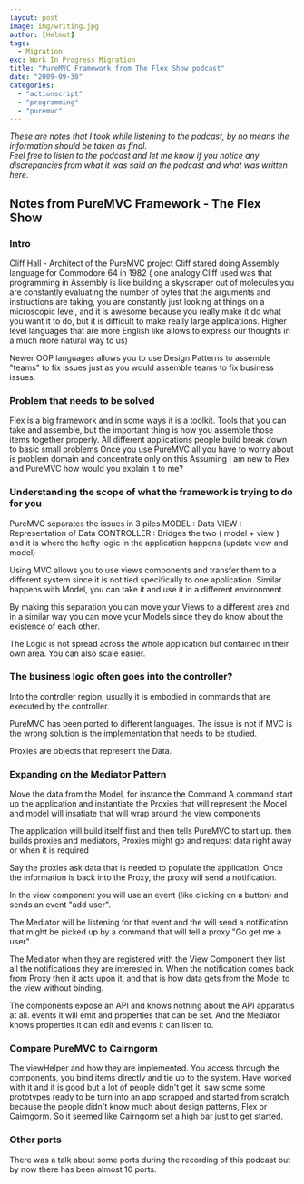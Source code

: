```yaml
---
layout: post
image: img/writing.jpg
author: [Helmut]
tags:
  - Migration
exc: Work In Progress Migration
title: "PureMVC Framework from The Flex Show podcast"
date: "2009-09-30"
categories: 
  - "actionscript"
  - "programming"
  - "puremvc"
---
```


_These are notes that I took while listening to the podcast, by no means the information should be taken as final.  
Feel free to listen to the podcast and let me know if you notice any discrepancies from what it was said on the podcast and what was written here._

## Notes from PureMVC Framework - The Flex Show

### Intro

Cliff Hall - Architect of the PureMVC project Cliff stared doing Assembly language for Commodore 64 in 1982 ( one analogy Cliff used was that programming in Assembly is like building a skyscraper out of molecules you are constantly evaluating the number of bytes that the arguments and instructions are taking, you are constantly just looking at things on a microscopic level, and it is awesome because you really make it do what you want it to do, but it is difficult to make really large applications. Higher level languages that are more English like allows to express our thoughts in a much more natural way to us)

Newer OOP languages allows you to use Design Patterns to assemble "teams" to fix issues just as you would assemble teams to fix business issues.

### Problem that needs to be solved

Flex is a big framework and in some ways it is a toolkit. Tools that you can take and assemble, but the important thing is how you assemble those items together properly. All different applications people build break down to basic small problems Once you use PureMVC all you have to worry about is problem domain and concentrate only on this Assuming I am new to Flex and PureMVC how would you explain it to me?

### Understanding the scope of what the framework is trying to do for you

PureMVC separates the issues in 3 piles MODEL : Data VIEW : Representation of Data CONTROLLER : Bridges the two ( model + view ) and it is where the hefty logic in the application happens (update view and model)

Using MVC allows you to use views components and transfer them to a different system since it is not tied specifically to one application. Similar happens with Model, you can take it and use it in a different environment.

By making this separation you can move your Views to a different area and in a similar way you can move your Models since they do know about the existence of each other.

The Logic is not spread across the whole application but contained in their own area. You can also scale easier.

### The business logic often goes into the controller?

Into the controller region, usually it is embodied in commands that are executed by the controller.

PureMVC has been ported to different languages. The issue is not if MVC is the wrong solution is the implementation that needs to be studied.

Proxies are objects that represent the Data.

### Expanding on the Mediator Pattern

Move the data from the Model, for instance the Command A command start up the application and instantiate the Proxies that will represent the Model and model will insatiate that will wrap around the view components

The application will build itself first and then tells PureMVC to start up. then builds proxies and mediators, Proxies might go and request data right away or when it is required

Say the proxies ask data that is needed to populate the application. Once the information is back into the Proxy, the proxy will send a notification.

In the view component you will use an event (like clicking on a button) and sends an event "add user".

The Mediator will be listening for that event and the will send a notification that might be picked up by a command that will tell a proxy "Go get me a user".

The Mediator when they are registered with the View Component they list all the notifications they are interested in. When the notification comes back from Proxy then it acts upon it, and that is how data gets from the Model to the view without binding.

The components expose an API and knows nothing about the API apparatus at all. events it will emit and properties that can be set. And the Mediator knows properties it can edit and events it can listen to.

### Compare PureMVC to Cairngorm

The viewHelper and how they are implemented. You access through the components, you bind items directly and tie up to the system. Have worked with it and it is good but a lot of people didn't get it, saw some some prototypes ready to be turn into an app scrapped and started from scratch because the people didn't know much about design patterns, Flex or Cairngorm. So it seemed like Cairngorm set a high bar just to get started.

### Other ports

There was a talk about some ports during the recording of this podcast but by now there has been almost 10 ports.
